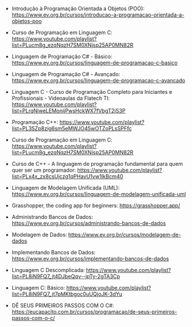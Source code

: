 - Introdução à Programação Orientada a Objetos (POO): https://www.ev.org.br/cursos/introducao-a-programacao-orientada-a-objetos-poo

- Curso de Programação em Linguagem C: https://www.youtube.com/playlist?list=PLucm8g_ezqNqzH7SM0XNjsp25AP0MN82R 

- Linguagem de Programação C# - Básico: https://www.ev.org.br/cursos/linguagem-de-programacao-c-basico

- Linguagem de Programação C# - Avançado: https://www.ev.org.br/cursos/linguagem-de-programacao-c-avancado

- Linguagem C - Curso de Programação Completo para Iniciantes e Profissionais - Videoaulas da Flatech TI: https://www.youtube.com/playlist?list=PLrqNiweLEMonijPwsHckWX7fVbgT2jS3P

- Programação C++: https://www.youtube.com/playlist?list=PL35Zp8zig6sm5eMWJO45wOTZoPLsSPFfc

- Curso de Programação em Linguagem C: https://www.youtube.com/playlist?list=PLucm8g_ezqNqzH7SM0XNjsp25AP0MN82R

- Curso de C++ - A linguagem de programação fundamental para quem quer ser um programador: https://www.youtube.com/playlist?list=PLx4x_zx8csUjczg1qPHavU1vw1IkBcm40

- Linguagem de Modelagem Unificada (UML): https://www.ev.org.br/cursos/linguagem-de-modelagem-unificada-uml

- Grasshopper, the coding app for beginners: https://grasshopper.app/

- Administrando Bancos de Dados: https://www.ev.org.br/cursos/administrando-bancos-de-dados

- Modelagem de Dados: https://www.ev.org.br/cursos/modelagem-de-dados

- Implementando Bancos de Dados: https://www.ev.org.br/cursos/implementando-bancos-de-dados

- Linguagem C Descomplicada: https://www.youtube.com/playlist?list=PL8iN9FQ7_jt4DJbeQqv--jpTy-2gTA3Cp

- Linguagem C: Básico: https://www.youtube.com/playlist?list=PL8iN9FQ7_jt7pMKtbgoc0uUQjoJK-3dYu
- DÊ SEUS PRIMEIROS PASSOS COM O C#: https://eucapacito.com.br/cursos/programacao/de-seus-primeiros-passos-com-o-c/
